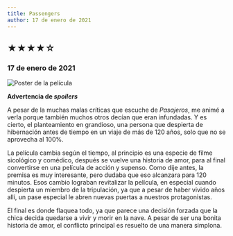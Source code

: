 ```yaml
---
title: Passengers
author: 17 de enero de 2021
---
```


## &starf;&starf;&starf;&starf;&star;

### 17 de enero de 2021

![](../img/passengers.jpg "Poster de la película")

**Advertencia de *spoilers***

A pesar de la muchas malas críticas que escuche de *Pasajeros*, me animé a verla porque también muchos otros decían que eran infundadas.
Y es cierto, el planteamiento en grandioso, una persona que despierta de hibernación antes de tiempo en un viaje de más de 120 años, solo que no se aprovecha al 100%.

La película cambia según el tiempo, al principio es una especie de filme sicológico y comédico, después se vuelve una historia de amor, para al final convertirse en una película de acción y supenso.
Como dije antes, la premisa es muy interesante, pero dudaba que eso alcanzara para 120 minutos.
Esos cambio lograban revitalizar la película, en especial cuando despierta un miembro de la tripulación, ya que a pesar de haber vivido años allí, un pase especial le abren nuevas puertas a nuestros protagonistas.

El final es donde flaquea todo, ya que parece una decisión forzada que la chica decida quedarse a vivir y morir en la nave.
A pesar de ser una bonita historia de amor, el conflicto principal es resuelto de una manera simplona.
